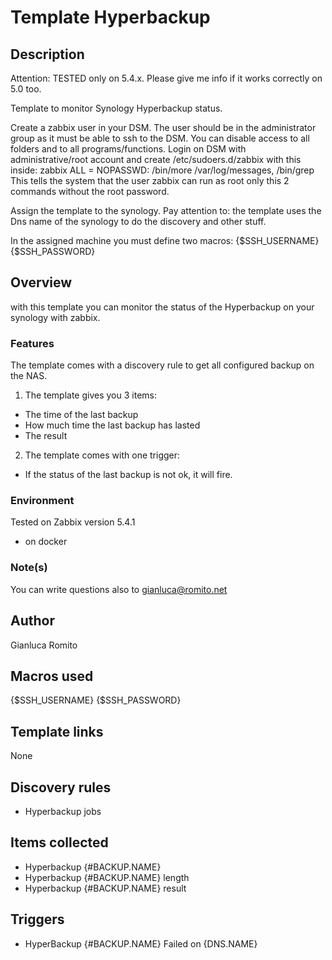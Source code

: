 # Template Hyperbackup

## Description
Attention: TESTED only on 5.4.x. Please give me info if it works correctly on 5.0 too.

Template to monitor Synology Hyperbackup status.

Create a zabbix user in your DSM. The user should be in the administrator group as it must be able to ssh to the DSM. You can disable access to all folders and to all programs/functions.
Login on DSM with administrative/root account and create /etc/sudoers.d/zabbix with this inside:
zabbix ALL = NOPASSWD: /bin/more /var/log/messages, /bin/grep
This tells the system that the user zabbix can run as root only this 2 commands without the root password.

Assign the template to the synology.
Pay attention to: the template uses the Dns name of the synology to do the discovery and other stuff.

In the assigned machine you must define two macros:
{$SSH_USERNAME}
{$SSH_PASSWORD}



## Overview
with this template you can monitor the status of the Hyperbackup on your synology with zabbix.

### Features

The template comes with a discovery rule to get all configured backup on the NAS.

1. The template gives you 3 items:
 - The time of the last backup
 - How much time the last backup has lasted
 - The result
2. The template comes with one trigger:
 - If the status of the last backup is not ok, it will fire.


### Environment

Tested on Zabbix version 5.4.1
* on docker

### Note(s)

You can write questions also to [gianluca@romito.net](mailto:gianluca@romito.net)


## Author

Gianluca Romito
## Macros used
{$SSH_USERNAME}
{$SSH_PASSWORD}

## Template links
None
## Discovery rules

* Hyperbackup jobs
 

## Items collected

 - Hyperbackup {#BACKUP.NAME}
 - Hyperbackup {#BACKUP.NAME} length
 - Hyperbackup {#BACKUP.NAME} result

## Triggers
  - HyperBackup {#BACKUP.NAME} Failed on {DNS.NAME}


